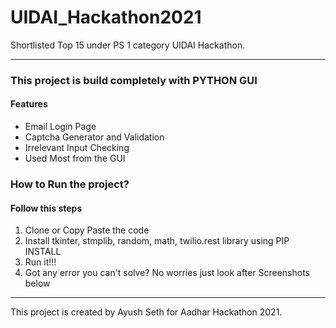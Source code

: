 # UIDAI_Hackathon2021

Shortlisted Top 15 under PS 1 category UIDAI Hackathon.
<hr>

<h3>This project is build completely with PYTHON GUI</h3>

<h4>Features</h4>
<ul>
  <li>Email Login Page</li>
  <li>Captcha Generator and Validation</li>
  <li>Irrelevant Input Checking</li>
  <li>Used Most from the GUI</li>
</ul>

<h3>How to Run the project?</h3>
<h4>Follow this steps</h4>
<ol>
  <li>Clone or Copy Paste the code</li>
  <li>Install tkinter, stmplib, random, math, twilio.rest library using PIP INSTALL</li>
  <li>Run it!!!</li>
  <li>Got any error you can't solve? No worries just look after Screenshots below</li>
</ol>



<hr>

This project is created by Ayush Seth for Aadhar Hackathon 2021.
